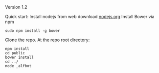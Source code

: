 Version 1.2

Quick start:
Install nodejs from web download [nodejs.org](nodejs.org)
Install Bower via npm
```
sudo npm install -g bower 
```

Clone the repo.  At the repo root directory:

```
npm install
cd public
bower install
cd ../
node _alfbot
```

